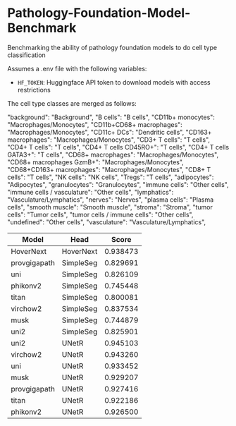 # Pathology-Foundation-Model-Benchmark
Benchmarking the ability of pathology foundation models to do cell type classification

Assumes a .env file with the following variables:
- `HF_TOKEN`: Huggingface API token to download models with access restrictions


The cell type classes are merged as follows:

"background": "Background",
"B cells": "B cells",
"CD11b+ monocytes": "Macrophages/Monocytes",
"CD11b+CD68+ macrophages": "Macrophages/Monocytes",
"CD11c+ DCs": "Dendritic cells",
"CD163+ macrophages": "Macrophages/Monocytes",
"CD3+ T cells": "T cells",
"CD4+ T cells": "T cells",
"CD4+ T cells CD45RO+": "T cells",
"CD4+ T cells GATA3+": "T cells",
"CD68+ macrophages": "Macrophages/Monocytes",
"CD68+ macrophages GzmB+": "Macrophages/Monocytes",
"CD68+CD163+ macrophages": "Macrophages/Monocytes",
"CD8+ T cells": "T cells",
"NK cells": "NK cells",
"Tregs": "T cells",
"adipocytes": "Adipocytes",
"granulocytes": "Granulocytes",
"immune cells": "Other cells",
"immune cells / vasculature": "Other cells",
"lymphatics": "Vasculature/Lymphatics",
"nerves": "Nerves",
"plasma cells": "Plasma cells",
"smooth muscle": "Smooth muscle",
"stroma": "Stroma",
"tumor cells": "Tumor cells",
"tumor cells / immune cells": "Other cells",
"undefined": "Other cells",
"vasculature": "Vasculature/Lymphatics",



| Model         | Head      | Score     |
|---------------|-----------|-----------|
| HoverNext     | HoverNext | 0.938473  |
| provgigapath  | SimpleSeg | 0.829691  |
| uni           | SimpleSeg | 0.826109  |
| phikonv2      | SimpleSeg | 0.745448  |
| titan         | SimpleSeg | 0.800081  |
| virchow2      | SimpleSeg | 0.837534  |
| musk          | SimpleSeg | 0.744879  |
| uni2          | SimpleSeg | 0.825901  |
| uni2          | UNetR     | 0.945103  |
| virchow2      | UNetR     | 0.943260  |
| uni           | UNetR     | 0.933452  |
| musk          | UNetR     | 0.929207  |
| provgigapath  | UNetR     | 0.927416  |
| titan         | UNetR     | 0.922186  |
| phikonv2      | UNetR     | 0.926500  |
